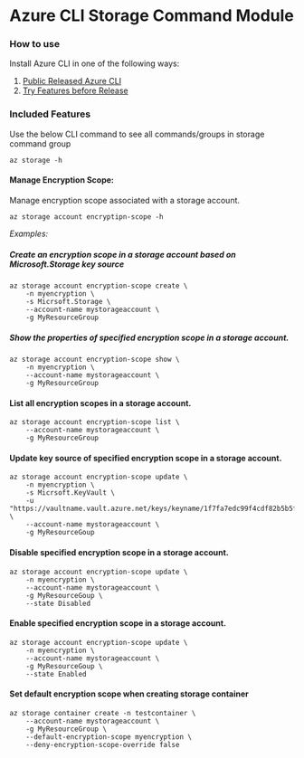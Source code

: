 # Azure CLI Storage Command Module #

### How to use ###
Install Azure CLI in one of the following ways:
1. [Public Released Azure CLI](https://docs.microsoft.com/en-us/cli/azure/install-azure-cli?view=azure-cli-latest)
2. [Try Features before Release](https://github.com/Azure/azure-cli/blob/dev/doc/try_new_features_before_release.md)


### Included Features
Use the below CLI command to see all commands/groups in storage command group
```
az storage -h
```

#### Manage Encryption Scope:
Manage encryption scope associated with a storage account.
```
az storage account encryptipn-scope -h
```

*Examples:*
##### Create an encryption scope in a storage account based on Microsoft.Storage key source
```
az storage account encryption-scope create \
    -n myencryption \
    -s Micrsoft.Storage \
    --account-name mystorageaccount \
    -g MyResourceGroup
```

##### Show the properties of specified encryption scope in a storage account.
```
az storage account encryption-scope show \
    -n myencryption \
    --account-name mystorageaccount \
    -g MyResourceGroup
```

#### List all encryption scopes in a storage account.
```
az storage account encryption-scope list \
    --account-name mystorageaccount \
    -g MyResourceGroup
```

#### Update key source of specified encryption scope in a storage account.
```
az storage account encryption-scope update \
    -n myencryption \
    -s Micrsoft.KeyVault \
    -u "https://vaultname.vault.azure.net/keys/keyname/1f7fa7edc99f4cdf82b5b5f32f2a50a7" \
    --account-name mystorageaccount \
    -g MyResourceGoup
```

#### Disable specified encryption scope in a storage account.
```
az storage account encryption-scope update \
    -n myencryption \
    --account-name mystorageaccount \
    -g MyResourceGoup \
    --state Disabled
```

#### Enable specified encryption scope in a storage account.
```
az storage account encryption-scope update \
    -n myencryption \
    --account-name mystorageaccount \
    -g MyResourceGoup \
    --state Enabled
```

#### Set default encryption scope when creating storage container
```
az storage container create -n testcontainer \
    --account-name mystorageaccount \
    -g MyResourceGroup \
    --default-encryption-scope myencryption \
    --deny-encryption-scope-override false
```